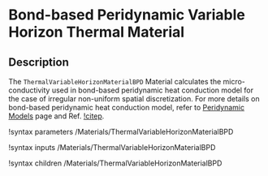 # Bond-based Peridynamic Variable Horizon Thermal Material

## Description

The `ThermalVariableHorizonMaterialBPD` Material calculates the micro-conductivity used in bond-based peridynamic heat conduction model for the case of irregular non-uniform spatial discretization. For more details on bond-based peridynamic heat conduction model, refer to [Peridynamic Models](peridynamics/PeridynamicModels.md) page and Ref. [!citep](Chen2017bondirregular).

!syntax parameters /Materials/ThermalVariableHorizonMaterialBPD

!syntax inputs /Materials/ThermalVariableHorizonMaterialBPD

!syntax children /Materials/ThermalVariableHorizonMaterialBPD
